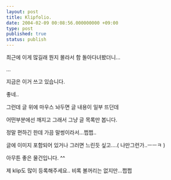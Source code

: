 ```yaml
---
layout: post
title: Klipfolio.
date: 2004-02-09 00:08:56.000000000 +09:00
type: post
published: true
status: publish
---
```


최근에 이게 많길래 뭔지 몰라서 함 돌아다녀봤더니...


...


지금은 이거 쓰고 있습니다.


좋네..


그런데 글 위에 마우스 놔두면 글 내용이 일부 뜨던데


어떤부분에선 깨지고 그래서 그냥 글 목록만 봅니다.


정말 편하긴 한데 가끔 말썽이라서...쩝쩝..


글에 이미지 포함되어 있거나 그러면 느린듯 싶고....( 나만그런가..ㅡㅡㅋ )


아무튼 좋은 물건입니다. ^^


제 klip도 많이 등록해주세요.. 비록 볼꺼리는 없지만...쩝쩝

